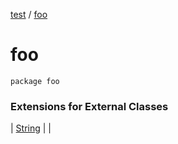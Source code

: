 [test](test/index) / [foo](test/foo/index)


# foo

`package foo`



### Extensions for External Classes


| [String](test/foo/-string/index) |  |


